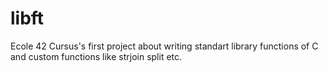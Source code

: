 # libft
Ecole 42 Cursus's first project about writing standart library functions of C and custom functions like strjoin split etc.
